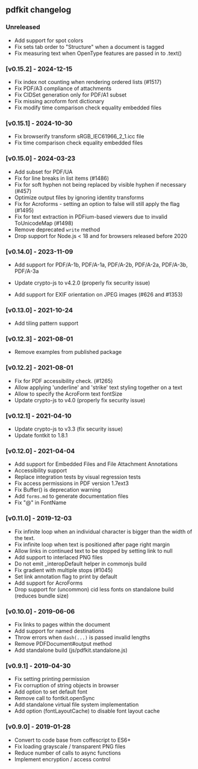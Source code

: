 ## pdfkit changelog

### Unreleased

- Add support for spot colors
- Fix sets tab order to "Structure" when a document is tagged
- Fix measuring text when OpenType features are passed in to .text()

### [v0.15.2] - 2024-12-15

- Fix index not counting when rendering ordered lists (#1517)
- Fix PDF/A3 compliance of attachments
- Fix CIDSet generation only for PDF/A1 subset
- Fix missing acroform font dictionary
- Fix modify time comparison check equality embedded files

### [v0.15.1] - 2024-10-30

- Fix browserify transform sRGB_IEC61966_2_1.icc file
- Fix time comparison check equality embedded files

### [v0.15.0] - 2024-03-23

- Add subset for PDF/UA
- Fix for line breaks in list items (#1486)
- Fix for soft hyphen not being replaced by visible hyphen if necessary (#457)
- Optimize output files by ignoring identity transforms
- Fix for Acroforms - setting an option to false will still apply the flag (#1495)
- Fix for text extraction in PDFium-based viewers due to invalid ToUnicodeMap (#1498)
- Remove deprecated `write` method
- Drop support for Node.js < 18 and for browsers released before 2020

### [v0.14.0] - 2023-11-09

- Add support for PDF/A-1b, PDF/A-1a, PDF/A-2b, PDF/A-2a, PDF/A-3b, PDF/A-3a
- Update crypto-js to v4.2.0 (properly fix security issue)

- Add support for EXIF orientation on JPEG images (#626 and #1353)

### [v0.13.0] - 2021-10-24

- Add tiling pattern support

### [v0.12.3] - 2021-08-01

- Remove examples from published package

### [v0.12.2] - 2021-08-01

- Fix for PDF accessibility check. (#1265)
- Allow applying 'underline' and 'strike' text styling together on a text
- Allow to specify the AcroForm text fontSize
- Update crypto-js to v4.0 (properly fix security issue)

### [v0.12.1] - 2021-04-10

- Update crypto-js to v3.3 (fix security issue)
- Update fontkit to 1.8.1

### [v0.12.0] - 2021-04-04

- Add support for Embedded Files and File Attachment Annotations
- Accessibility support
- Replace integration tests by visual regression tests
- Fix access permissions in PDF version 1.7ext3
- Fix Buffer() is deprecation warning
- Add `forms.md` to generate documentation files
- Fix "@" in FontName

### [v0.11.0] - 2019-12-03

- Fix infinite loop when an individual character is bigger than the width of the text.
- Fix infinite loop when text is positioned after page right margin
- Allow links in continued text to be stopped by setting link to null
- Add support to interlaced PNG files
- Do not emit \_interopDefault helper in commonjs build
- Fix gradient with multiple stops (#1045)
- Set link annotation flag to print by default
- Add support for AcroForms
- Drop support for (uncommon) cid less fonts on standalone build (reduces bundle size)

### [v0.10.0] - 2019-06-06

- Fix links to pages within the document
- Add support for named destinations
- Throw errors when `dash(...)` is passed invalid lengths
- Remove PDFDocument#output method
- Add standalone build (js/pdfkit.standalone.js)

### [v0.9.1] - 2019-04-30

- Fix setting printing permission
- Fix corruption of string objects in browser
- Add option to set default font
- Remove call to fontkit.openSync
- Add standalone virtual file system implementation
- Add option (fontLayoutCache) to disable font layout cache

### [v0.9.0] - 2019-01-28

- Convert to code base from coffescript to ES6+
- Fix loading grayscale / transparent PNG files
- Reduce number of calls to async functions
- Implement encryption / access control
